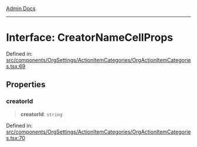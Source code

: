 [Admin Docs](/)

***

# Interface: CreatorNameCellProps

Defined in: [src/components/OrgSettings/ActionItemCategories/OrgActionItemCategories.tsx:69](https://github.com/PalisadoesFoundation/talawa-admin/blob/main/src/components/OrgSettings/ActionItemCategories/OrgActionItemCategories.tsx#L69)

## Properties

### creatorId

> **creatorId**: `string`

Defined in: [src/components/OrgSettings/ActionItemCategories/OrgActionItemCategories.tsx:70](https://github.com/PalisadoesFoundation/talawa-admin/blob/main/src/components/OrgSettings/ActionItemCategories/OrgActionItemCategories.tsx#L70)
